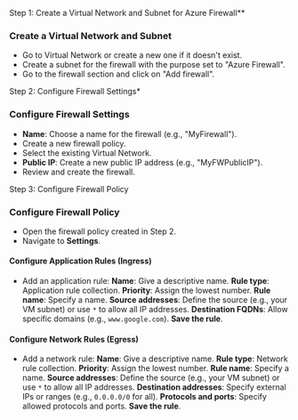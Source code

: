 Step 1: Create a Virtual Network and Subnet for Azure Firewall**
 
### Create a Virtual Network and Subnet
 
* Go to Virtual Network or create a new one if it doesn't exist.
* Create a subnet for the firewall with the purpose set to "Azure Firewall".
* Go to the firewall section and click on "Add firewall".
 
Step 2: Configure Firewall Settings*

### Configure Firewall Settings
 
* **Name**: Choose a name for the firewall (e.g., "MyFirewall").
* Create a new firewall policy.
* Select the existing Virtual Network.
* **Public IP**: Create a new public IP address (e.g., "MyFWPublicIP").
* Review and create the firewall.
 
Step 3: Configure Firewall Policy

### Configure Firewall Policy
 
* Open the firewall policy created in Step 2.
* Navigate to **Settings**.
 
#### Configure Application Rules (Ingress)
 
* Add an application rule:
	 **Name**: Give a descriptive name.
	 **Rule type**: Application rule collection.
	 **Priority**: Assign the lowest number.
	 **Rule name**: Specify a name.
	 **Source addresses**: Define the source (e.g., your VM subnet) or use `*` to allow all IP addresses.
	 **Destination FQDNs**: Allow specific domains (e.g., `www.google.com`).
	 **Save the rule**.
 
#### Configure Network Rules (Egress)
 
* Add a network rule:
	 **Name**: Give a descriptive name.
	 **Rule type**: Network rule collection.
	 **Priority**: Assign the lowest number.
	 **Rule name**: Specify a name.
	 **Source addresses**: Define the source (e.g., your VM subnet) or use `*` to allow all IP addresses.
	 **Destination addresses**: Specify external IPs or ranges (e.g., `0.0.0.0/0` for all).
	 **Protocols and ports**: Specify allowed protocols and ports.
	 **Save the rule**.